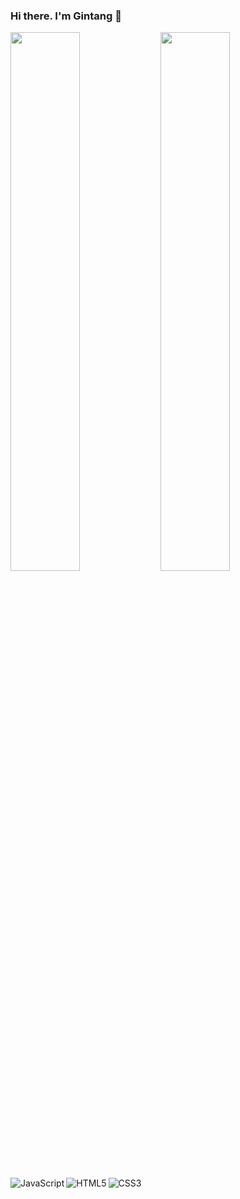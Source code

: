 ### Hi there. I'm Gintang 👋
<img align="left" width="47%" src="https://github-readme-stats.vercel.app/api?username=DivineGintang&show_icons=true&theme=transparent">
<img align="left" width="47%" src="https://github-readme-stats.vercel.app/api/top-langs/?username=DivineGintang&layout=compact">
<img  align="left"alt="JavaScript" src="https://img.shields.io/badge/javascript-%23323330.svg?style=for-the-badge&logo=javascript&logoColor=%23F7DF1E"/>
<img  align="left"alt="HTML5" src="https://img.shields.io/badge/HTML5-%23E34F26.svg?style=for-the-badge&logo=html5&logoColor=white"/>
<img  alt="CSS3" src="https://img.shields.io/badge/css3-%231572B6.svg?style=for-the-badge&logo=css3&logoColor=%white"/>

